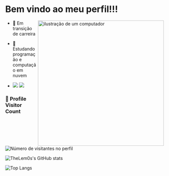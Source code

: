 # Bem vindo ao meu perfil!!!

<img src="https://raw.githubusercontent.com/MicaelliMedeiros/micaellimedeiros/master/image/computer-illustration.png" alt="ilustração de um computador" min-width="400px" max-width="400px" width="400px" align="right">

- 🔭 Em transição de carreira
- 🌱 Estudando programação e computação em nuvem

-  <a href = "gabriel.lemos1992@gmail.com"><img src="https://img.shields.io/badge/-Gmail-%23333?style=for-the-badge&logo=gmail&logoColor=white" target="_blank"></a>
  <a href="https://www.linkedin.com/in/gabriel-lemos92/" target="_blank"><img src="https://img.shields.io/badge/-LinkedIn-%230077B5?style=for-the-badge&logo=linkedin&logoColor=white" target="_blank"></a> 

<div>
  <h3><b>📍 Profile Visitor Count</b></h3>
</div>
  <img
    src="https://profile-counter.glitch.me/TheLem0s/count.svg"
    alt="Número de visitantes no perfil"
  />
</p>

![TheLem0s's GitHub stats](https://github-readme-stats.vercel.app/api?username=TheLem0s&show_icons=true&theme=codeSTACKr )

![Top Langs](https://github-readme-stats.vercel.app/api/top-langs/?username=TheLem0s&hide_progress=true)
